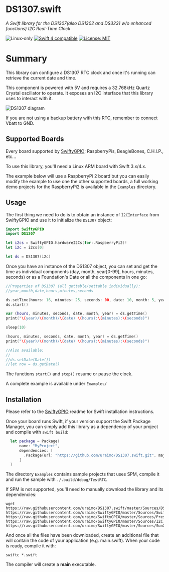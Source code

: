 # DS1307.swift

*A Swift library for the DS1307(also DS1302 and DS3231 w/o enhanced functions)  I2C Real-Time Clock*

<p>
<img src="https://img.shields.io/badge/os-linux-green.svg?style=flat" alt="Linux-only" />
<a href="https://developer.apple.com/swift"><img src="https://img.shields.io/badge/swift4-compatible-4BC51D.svg?style=flat" alt="Swift 4 compatible" /></a>
<a href="https://raw.githubusercontent.com/uraimo/DS1307.swift/master/LICENSE"><img src="http://img.shields.io/badge/license-MIT-blue.svg?style=flat" alt="License: MIT" /></a>
</p>
 

# Summary

This library can configure a DS1307 RTC clock and once it's running can retrieve the current date and time.

This component is powered with 5V and requires a 32.768kHz Quartz Crystal oscillator to operate. It exposes an I2C interface that this library uses to interact with it.

![DS1307 diagram](https://github.com/uraimo/DS1307.swift/raw/master/ds1307.png)

If you are not using a backup battery with this RTC, remember to connect Vbatt to GND.

## Supported Boards

Every board supported by [SwiftyGPIO](https://github.com/uraimo/SwiftyGPIO): RaspberryPis, BeagleBones, C.H.I.P., etc...

To use this library, you'll need a Linux ARM board with Swift 3.x/4.x.

The example below will use a RaspberryPi 2 board but you can easily modify the example to use one the other supported boards, a full working demo projects for the RaspberryPi2 is available in the `Examples` directory.

## Usage

The first thing we need to do is to obtain an instance of `I2CInterface` from SwiftyGPIO and use it to initialize the `DS1307` object:

```swift
import SwiftyGPIO
import DS1307

let i2cs = SwiftyGPIO.hardwareI2Cs(for:.RaspberryPi2)!
let i2c = i2cs[0]

let ds = DS1307(i2c)
```

Once you have an instance of the DS1307 object, you can set and get the time as individual components (day, month, year[0-99], hours, minutes, seconds) or as a Foundation's Date or all the components in one go:

```swift
//Properties of DS1307 (all gettable/settable individually):
//year,month,date,hours,minutes,seconds

ds.setTime(hours: 16, minutes: 25, seconds: 00, date: 10, month: 5, year: 17)
ds.start()

var (hours, minutes, seconds, date, month, year) = ds.getTime()
print("\(year)/\(month)/\(date) \(hours):\(minutes):\(seconds)")

sleep(10)

(hours, minutes, seconds, date, month, year) = ds.getTime()
print("\(year)/\(month)/\(date) \(hours):\(minutes):\(seconds)")

//Also available:
//
//ds.setDate(Date())
//let now = ds.getDate()
```

The functions `start()` and `stop()` resume or pause the clock.

A complete example is available under `Examples/`


## Installation

Please refer to the [SwiftyGPIO](https://github.com/uraimo/SwiftyGPIO) readme for Swift installation instructions.

Once your board runs Swift, if your version support the Swift Package Manager, you can simply add this library as a dependency of your project and compile with `swift build`:

```swift
  let package = Package(
      name: "MyProject",
      dependencies: [
        .Package(url: "https://github.com/uraimo/DS1307.swift.git", majorVersion: 1),
      ]
  ) 
```

The directory `Examples` contains sample projects that uses SPM, compile it and run the sample with `./.build/debug/TestRTC`.

If SPM is not supported, you'll need to manually download the library and its dependencies: 

    wget https://raw.githubusercontent.com/uraimo/DS1307.swift/master/Sources/DS1307.swift https://raw.githubusercontent.com/uraimo/SwiftyGPIO/master/Sources/SwiftyGPIO.swift https://raw.githubusercontent.com/uraimo/SwiftyGPIO/master/Sources/Presets.swift https://raw.githubusercontent.com/uraimo/SwiftyGPIO/master/Sources/I2C.swift https://raw.githubusercontent.com/uraimo/SwiftyGPIO/master/Sources/SunXi.swift  

And once all the files have been downloaded, create an additional file that will contain the code of your application (e.g. main.swift). When your code is ready, compile it with:

    swiftc *.swift

The compiler will create a **main** executable.

